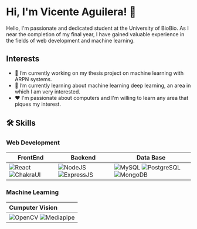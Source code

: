 
# Hi, I'm Vicente Aguilera! 👋

Hello, I'm passionate and dedicated student at the University of BioBio. As I near the completion of my final year, I have gained valuable experience in the fields of web development and machine learning.
## Interests

- 🔭 I’m currently working on my thesis project on machine learning with ARPN systems.
- 🌱 I’m currently learning about machine learning deep learning, an area in which I am very interested.
- ❤ I'm passionate about computers and I'm willing to learn any area that piques my interest.


## 🛠 Skills

### Web Development

| FrontEnd     | Backend        |  Data Base     |
|    ---       |     ---        |       ---      |
| ![React](https://img.shields.io/badge/React-20232A?style=for-the-badge&logo=react&logoColor=61DAFB) ![ChakraUI](https://img.shields.io/badge/Chakra%20UI-1A202C?style=for-the-badge&logo=ChakraUI&logoColor=319795)          | ![NodeJS](https://img.shields.io/badge/Node.js-339933?style=for-the-badge&logo=nodedotjs&logoColor=white) ![ExpressJS](https://img.shields.io/badge/Express.js-000000?style=for-the-badge&logo=express&logoColor=white)    | ![MySQL](	https://img.shields.io/badge/MySQL-005C84?style=for-the-badge&logo=mysql&logoColor=white) ![PostgreSQL](https://img.shields.io/badge/PostgreSQL-316192?style=for-the-badge&logo=postgresql&logoColor=white) ![MongoDB](https://img.shields.io/badge/MongoDB-4EA94B?style=for-the-badge&logo=mongodb&logoColor=white) | 

### Machine Learning

| Cumputer Vision       | 
| :---                  | 
| ![OpenCV](https://img.shields.io/badge/Opencv-20232A?style=for-the-badge&logo=opencv&logoColor=61DAFB)   ![Mediapipe](https://img.shields.io/badge/Mediapipe-20232A?style=for-the-badge&logo=google&logoColor=61DAFB)  |        
